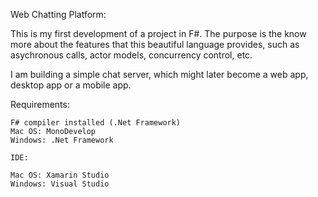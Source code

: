 Web Chatting Platform:

This is my first development of a project in F#. The purpose is the know more about the features that this beautiful language provides, such as asychronous calls, actor models, concurrency control, etc. 

I am building a simple chat server, which might later become a web app, desktop app or a mobile app. 

Requirements: 

	F# compiler installed (.Net Framework) 
	Mac OS: MonoDevelop 
	Windows: .Net Framework 

	IDE: 

	Mac OS: Xamarin Studio
	Windows: Visual Studio 

	


